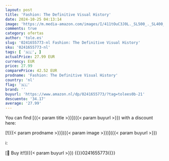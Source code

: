 ```yaml
---
layout: post
title: 'Fashion: The Definitive Visual History'
date: 2024-10-25 04:13:14
image: 'https://m.media-amazon.com/images/I/411tOuC3J0L._SL500_._SL400_.jpg'
comments: true
category: ofertas
author: 'tole.es'
slug: '0241655773-nl Fashion: The Definitive Visual History'
sku: '0241655773-nl'
tags: [ '🇳🇱', ]
actualPrice: 27.99 EUR
currency: EUR
price: 27.99
comparePrice: 42.52 EUR
prodname: 'Fashion: The Definitive Visual History'
country: 'nl'
flag: '🇳🇱'
brand: ''
buyurl: 'https://www.amazon.nl/dp/0241655773/?tag=tolees0b-21'
descuento: '34.17'
average: '27.99'
---
```


You can find [{{< param title >}}]({{< param buyurl >}}) with a discount here:

[![{{< param prodname >}}]({{< param image >}})]({{< param buyurl >}})

ℹ️:


[🛒 Buy it!!]({{< param buyurl >}})
{{<world>}}0241655773{{</world>}}
